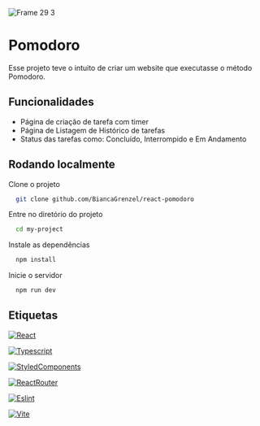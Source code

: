 
![Frame 29 3](https://github.com/BiancaGrenzel/react-pomodoro/assets/57267163/9f8cd344-f172-4339-9470-4c8abdfe83fa)

# Pomodoro

Esse projeto teve o intuito de criar um website que executasse o método Pomodoro.


## Funcionalidades

- Página de criação de tarefa com timer
- Página de Listagem de Histórico de tarefas
- Status das tarefas como: Concluído, Interrompido e Em Andamento

## Rodando localmente

Clone o projeto

```bash
  git clone github.com/BiancaGrenzel/react-pomodoro
```

Entre no diretório do projeto

```bash
  cd my-project
```

Instale as dependências

```bash
  npm install
```

Inicie o servidor

```bash
  npm run dev
```



## Etiquetas

[![React](https://img.shields.io/badge/React-20232A?style=for-the-badge&logo=react&logoColor=61DAFB)](https://img.shields.io/badge/React-20232A?style=for-the-badge&logo=react&logoColor=61DAFB)

[![Typescript](https://img.shields.io/badge/TypeScript-007ACC?style=for-the-badge&logo=typescript&logoColor=white)](https://img.shields.io/badge/TypeScript-007ACC?style=for-the-badge&logo=typescript&logoColor=white)

[![StyledComponents](https://img.shields.io/badge/styled--components-DB7093?style=for-the-badge&logo=styled-components&logoColor=white)](https://img.shields.io/badge/styled--components-DB7093?style=for-the-badge&logo=styled-components&logoColor=white)

[![ReactRouter](https://img.shields.io/badge/React_Router-CA4245?style=for-the-badge&logo=react-router&logoColor=white)](https://img.shields.io/badge/React_Router-CA4245?style=for-the-badge&logo=react-router&logoColor=white)

[![Eslint](https://img.shields.io/badge/eslint-3A33D1?style=for-the-badge&logo=eslint&logoColor=white)](https://img.shields.io/badge/eslint-3A33D1?style=for-the-badge&logo=eslint&logoColor=white)

[![Vite](https://img.shields.io/badge/Vite-B73BFE?style=for-the-badge&logo=vite&logoColor=FFD62E)](https://img.shields.io/badge/Vite-B73BFE?style=for-the-badge&logo=vite&logoColor=FFD62E)

